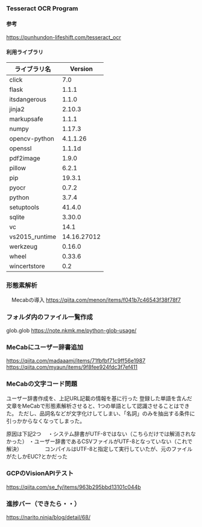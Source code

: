 ### Tesseract OCR Program

#### 参考
https://punhundon-lifeshift.com/tesseract_ocr

#### 利用ライブラリ
|ライブラリ名|Version|
|------|----|
|click|7.0|
|flask|1.1.1|
|itsdangerous|1.1.0|  
|jinja2|2.10.3|
|markupsafe|1.1.1|
|numpy|1.17.3|
|opencv-python|4.1.1.26|
|openssl|1.1.1d|
|pdf2image|1.9.0|
|pillow|6.2.1|
|pip|19.3.1|
|pyocr|0.7.2|
|python|3.7.4|
|setuptools|41.4.0|
|sqlite|3.30.0|
|vc|14.1|
|vs2015_runtime|14.16.27012|
|werkzeug|0.16.0|
|wheel|0.33.6|
|wincertstore|0.2|

### 形態素解析
　Mecabの導入
 https://qiita.com/menon/items/f041b7c46543f38f78f7

### フォルダ内のファイル一覧作成
  glob.glob
  https://note.nkmk.me/python-glob-usage/
  
### MeCabにユーザー辞書追加
  https://qiita.com/madaaamj/items/71fbfbf71c9ff56e1987
  https://qiita.com/myaun/items/9f8fee924fdc3f7ef411

### MeCabの文字コード問題
  ユーザー辞書作成を、上記URL記載の情報を基に行った
  登録した単語を含んだ文章をMeCabで形態素解析させると、1つの単語として認識させることはできた。
  ただし、品詞名などが文字化けしてしまい、「名詞」のみを抽出する条件に引っかからなくなってしまった。
  
  原因は下記2つ
  　・システム辞書がUTF-8ではない（こちらだけでは解消されなかった）
    ・ユーザー辞書であるCSVファイルがUTF-8となっていない（これで解決）
　　　　コンパイルはUTF-8と指定して実行していたが、元のファイルがたしかEUC?とかだった 
    
 ### GCPのVisionAPIテスト
 https://qiita.com/se_fy/items/963b295bbd13101c044b

### 進捗バー（できたら・・）
  https://narito.ninja/blog/detail/68/
